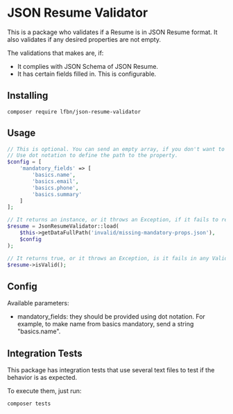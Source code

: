 # JSON Resume Validator

This is a package who validates if a Resume is in JSON Resume format. It also validates if any desired properties are not empty.

The validations that makes are, if:

- It complies with JSON Schema of JSON Resume.
- It has certain fields filled in. This is configurable.

## Installing

```
composer require lfbn/json-resume-validator
```

## Usage

```php
// This is optional. You can send an empty array, if you don't want to validate for mandatory fields.
// Use dot notation to define the path to the property.
$config = [
    'mandatory_fields' => [
        'basics.name',
        'basics.email',
        'basics.phone',
        'basics.summary'
    ]
];

// It returns an instance, or it throws an Exception, if it fails to read the file.
$resume = JsonResumeValidator::load(
    $this->getDataFullPath('invalid/missing-mandatory-props.json'),
    $config
);

// It returns true, or it throws an Exception, is it fails in any Validation.
$resume->isValid();
```

## Config

Available parameters:

* mandatory_fields: they should be provided using dot notation. For example, to make name from basics mandatory, send a string "basics.name".

## Integration Tests

This package has integration tests that use several text files to test if the behavior is as expected. 

To execute them, just run:

```php
composer tests
```
